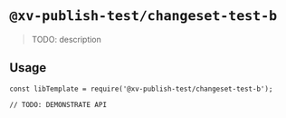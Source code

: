 # `@xv-publish-test/changeset-test-b`

> TODO: description

## Usage

```
const libTemplate = require('@xv-publish-test/changeset-test-b');

// TODO: DEMONSTRATE API
```
